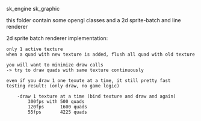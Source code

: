 sk_engine 
sk_graphic

this folder contain some opengl classes and a 2d sprite-batch and line renderer

2d sprite batch renderer implementation:

    only 1 active texture
    when a quad with new texture is added, flush all quad with old texture
    
    you will want to minimize draw calls
    -> try to draw quads with same texture continuously
    
    even if you draw 1 one texute at a time, it still pretty fast
    testing result: (only draw, no game logic)

        -draw 1 texture at a time (bind texture and draw and again)
            300fps with 500 quads
            120fps      1600 quads
            55fps       4225 quads



